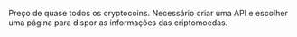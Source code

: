 Preço de quase todos os cryptocoins. Necessário criar uma API e escolher uma página para dispor as informações das criptomoedas.
